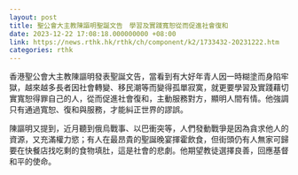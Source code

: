 ```yaml
---
layout: post
title: 聖公會大主教陳謳明聖誕文告　學習及實踐寬恕從而促進社會復和
date: 2023-12-22 17:08:18.000000000 +08:00
link: https://news.rthk.hk/rthk/ch/component/k2/1733432-20231222.htm
categories: rthk
---
```


香港聖公會大主教陳謳明發表聖誕文告，當看到有大好年青人因一時糊塗而身陷牢獄，越來越多長者因社會轉變、移民潮等而變得孤單寂寞，就更要學習及實踐藉切實寬恕得罪自己的人，從而促進社會復和，主動服務對方，顯明人間有情。他強調只有通過寬恕、復和與服務，才能糾正世界的謬誤。

陳謳明又提到，近月聽到俄烏戰事、以巴衝突等，人們發動戰爭是因為貪求他人的資源，又充滿權力慾；有人在最昂貴的聖誕晚宴揮霍飲食，但街頭仍有人無家可歸要在快餐店找吃剩的食物填肚，這是社會的悲劇。他期望教徒選擇良善，回應基督和平的使命。
